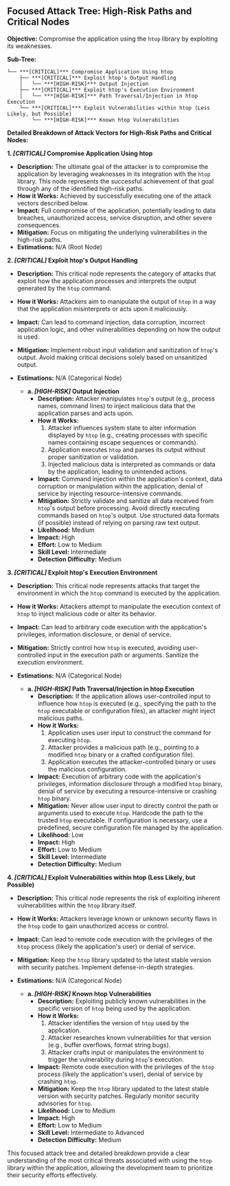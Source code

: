 ## Focused Attack Tree: High-Risk Paths and Critical Nodes

**Objective:** Compromise the application using the `htop` library by exploiting its weaknesses.

**Sub-Tree:**

```
└── ***[CRITICAL]*** Compromise Application Using htop
    ├── ***[CRITICAL]*** Exploit htop's Output Handling
    │   └── ***[HIGH-RISK]*** Output Injection
    ├── ***[CRITICAL]*** Exploit htop's Execution Environment
    │   └── ***[HIGH-RISK]*** Path Traversal/Injection in htop Execution
    └── ***[CRITICAL]*** Exploit Vulnerabilities within htop (Less Likely, but Possible)
        └── ***[HIGH-RISK]*** Known htop Vulnerabilities
```

**Detailed Breakdown of Attack Vectors for High-Risk Paths and Critical Nodes:**

**1. ***[CRITICAL]*** Compromise Application Using htop**

* **Description:** The ultimate goal of the attacker is to compromise the application by leveraging weaknesses in its integration with the `htop` library. This node represents the successful achievement of that goal through any of the identified high-risk paths.
* **How it Works:**  Achieved by successfully executing one of the attack vectors described below.
* **Impact:** Full compromise of the application, potentially leading to data breaches, unauthorized access, service disruption, and other severe consequences.
* **Mitigation:** Focus on mitigating the underlying vulnerabilities in the high-risk paths.
* **Estimations:** N/A (Root Node)

**2. ***[CRITICAL]*** Exploit htop's Output Handling**

* **Description:** This critical node represents the category of attacks that exploit how the application processes and interprets the output generated by the `htop` command.
* **How it Works:** Attackers aim to manipulate the output of `htop` in a way that the application misinterprets or acts upon it maliciously.
* **Impact:** Can lead to command injection, data corruption, incorrect application logic, and other vulnerabilities depending on how the output is used.
* **Mitigation:** Implement robust input validation and sanitization of `htop`'s output. Avoid making critical decisions solely based on unsanitized output.
* **Estimations:** N/A (Categorical Node)

    * **a. ***[HIGH-RISK]*** Output Injection**
        * **Description:** Attacker manipulates `htop`'s output (e.g., process names, command lines) to inject malicious data that the application parses and acts upon.
        * **How it Works:**
            1. Attacker influences system state to alter information displayed by `htop` (e.g., creating processes with specific names containing escape sequences or commands).
            2. Application executes `htop` and parses its output without proper sanitization or validation.
            3. Injected malicious data is interpreted as commands or data by the application, leading to unintended actions.
        * **Impact:** Command injection within the application's context, data corruption or manipulation within the application, denial of service by injecting resource-intensive commands.
        * **Mitigation:** Strictly validate and sanitize all data received from `htop`'s output before processing. Avoid directly executing commands based on `htop`'s output. Use structured data formats (if possible) instead of relying on parsing raw text output.
        * **Likelihood:** Medium
        * **Impact:** High
        * **Effort:** Low to Medium
        * **Skill Level:** Intermediate
        * **Detection Difficulty:** Medium

**3. ***[CRITICAL]*** Exploit htop's Execution Environment**

* **Description:** This critical node represents attacks that target the environment in which the `htop` command is executed by the application.
* **How it Works:** Attackers attempt to manipulate the execution context of `htop` to inject malicious code or alter its behavior.
* **Impact:** Can lead to arbitrary code execution with the application's privileges, information disclosure, or denial of service.
* **Mitigation:**  Strictly control how `htop` is executed, avoiding user-controlled input in the execution path or arguments. Sanitize the execution environment.
* **Estimations:** N/A (Categorical Node)

    * **a. ***[HIGH-RISK]*** Path Traversal/Injection in htop Execution**
        * **Description:** If the application allows user-controlled input to influence how `htop` is executed (e.g., specifying the path to the `htop` executable or configuration files), an attacker might inject malicious paths.
        * **How it Works:**
            1. Application uses user input to construct the command for executing `htop`.
            2. Attacker provides a malicious path (e.g., pointing to a modified `htop` binary or a crafted configuration file).
            3. Application executes the attacker-controlled binary or uses the malicious configuration.
        * **Impact:** Execution of arbitrary code with the application's privileges, information disclosure through a modified `htop` binary, denial of service by executing a resource-intensive or crashing `htop` binary.
        * **Mitigation:** Never allow user input to directly control the path or arguments used to execute `htop`. Hardcode the path to the trusted `htop` executable. If configuration is necessary, use a predefined, secure configuration file managed by the application.
        * **Likelihood:** Low
        * **Impact:** High
        * **Effort:** Low to Medium
        * **Skill Level:** Intermediate
        * **Detection Difficulty:** Medium

**4. ***[CRITICAL]*** Exploit Vulnerabilities within htop (Less Likely, but Possible)**

* **Description:** This critical node represents the risk of exploiting inherent vulnerabilities within the `htop` library itself.
* **How it Works:** Attackers leverage known or unknown security flaws in the `htop` code to gain unauthorized access or control.
* **Impact:** Can lead to remote code execution with the privileges of the `htop` process (likely the application's user) or denial of service.
* **Mitigation:** Keep the `htop` library updated to the latest stable version with security patches. Implement defense-in-depth strategies.
* **Estimations:** N/A (Categorical Node)

    * **a. ***[HIGH-RISK]*** Known htop Vulnerabilities**
        * **Description:** Exploiting publicly known vulnerabilities in the specific version of `htop` being used by the application.
        * **How it Works:**
            1. Attacker identifies the version of `htop` used by the application.
            2. Attacker researches known vulnerabilities for that version (e.g., buffer overflows, format string bugs).
            3. Attacker crafts input or manipulates the environment to trigger the vulnerability during `htop`'s execution.
        * **Impact:** Remote code execution with the privileges of the `htop` process (likely the application's user), denial of service by crashing `htop`.
        * **Mitigation:** Keep the `htop` library updated to the latest stable version with security patches. Regularly monitor security advisories for `htop`.
        * **Likelihood:** Low to Medium
        * **Impact:** High
        * **Effort:** Low to Medium
        * **Skill Level:** Intermediate to Advanced
        * **Detection Difficulty:** Medium

This focused attack tree and detailed breakdown provide a clear understanding of the most critical threats associated with using the `htop` library within the application, allowing the development team to prioritize their security efforts effectively.